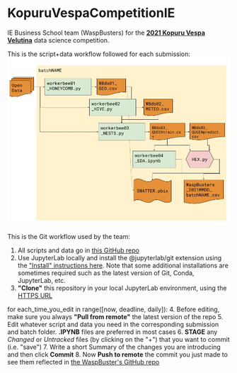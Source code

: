 # KopuruVespaCompetitionIE
IE Business School team (WaspBusters) for the [**2021 Kopuru Vespa Velutina**](https://kopuru.com/desafio/vespa-velutina/) data science competition.

This is the script+data workflow followed for each submission:
![WaspBusters workflow](https://github.com/IEwaspbusters/KopuruVespaCompetitionIE/raw/main/Competition_subs/Beeswax.jpg "THE BEESWAX is the glue that keeps it all together")

This is the Git workflow used by the team:
1. All scripts and data go in [this GitHub repo](https://github.com/IEwaspbusters/KopuruVespaCompetitionIE)
2. Use JupyterLab locally and install the @jupyterlab/git extension using the ["Install" instructions here](https://github.com/jupyterlab/jupyterlab-git). Note that some additional installations are sometimes required such as the latest version of Git, Conda, JupyterLab, etc.
3. **"Clone"** this repository in your local JupyterLab environment, using the [HTTPS URL](https://github.com/IEwaspbusters/KopuruVespaCompetitionIE.git)

for each_time_you_edit in range([now, deadline, daily]):
4. Before editing, make sure you always **"Pull from remote"** the latest version of the repo
5. Edit whatever script and data you need in the corresponding submission and batch folder. **.IPYNB** files are preferred in most cases
6. **STAGE** any _Changed_ or _Untracked_ files (by clicking on the "+") that you want to commit (i.e. "save")
7. Write a short Summary of the changes you are introducing and then click **Commit**
8. Now **Push to remote** the commit you just made to see them reflected in [the WaspBuster's GitHub repo](https://github.com/IEwaspbusters/KopuruVespaCompetitionIE)